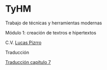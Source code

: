 # TyHM
Trabajo de técnicas y herramientas modernas
<p>
Módulo 1: creación de textros e hipertextos
<p>
C.V.
<a href="https://github.com/Luccas02/TyHM/blob/01aa7cbfbbc8a7d5e32481f0d52b5f7c4d63d299/CvLucasPizarro.zip"> Lucas Pizrro </a>
<p>
Traducción
<p>
<a href=https://github.com/Luccas02/TyHM/blob/78d9380b06bb4bd13eb7edaa347180eb4edeb3a7/Traduccion_capitulo_7.zip> Traducción capítulo 7 </a>
